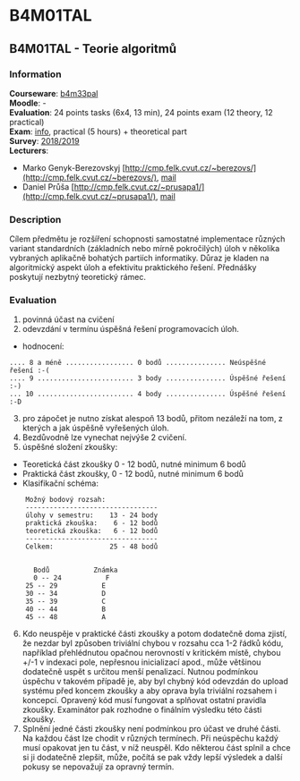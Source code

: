 # B4M01TAL

## B4M01TAL - Teorie algoritmů

### Information

**Courseware**: [b4m33pal](https://cw.fel.cvut.cz/old/courses/b4m33pal/start)\
**Moodle**: -\
**Evaluation**: 24 points tasks (6x4, 13 min), 24 points exam (12 theory, 12 practical)\
**Exam**: [info](https://cw.fel.cvut.cz/old/courses/b4m33pal/zkouska), practical (5 hours) + theoretical part\
**Survey**: [2018/2019](https://www.fel.cvut.cz/cz/anketa/archiv/anketa.B181/courses/B4M33PAL/index.html)\
**Lecturers**:

- Marko Genyk-Berezovskyj [http://cmp.felk.cvut.cz/~berezovs/](http://cmp.felk.cvut.cz/~berezovs/), [mail](mailto:berezovs@fel.cvut.cz)
- Daniel Průša [http://cmp.felk.cvut.cz/~prusapa1/](http://cmp.felk.cvut.cz/~prusapa1/), [mail](mailto:prusapa1@cmp.felk.cvut.cz)

### Description

Cílem předmětu je rozšíření schopnosti samostatné implementace různých variant standardních (základních nebo mírně pokročilých) úloh v několika vybraných aplikačně bohatých partiích informatiky.
Důraz je kladen na algoritmický aspekt úloh a efektivitu praktického řešení.
Přednášky poskytují nezbytný teoretický rámec.

### Evaluation

1. povinná účast na cvičení
2. odevzdání v termínu úspěšná řešení programovacích úloh.
  * hodnocení:

  ```
  .... 8 a méně ................. 0 bodů ............... Neúspěšné řešení :-(
  .... 9 ........................ 3 body ............... Úspěšné řešení :-)
  ... 10 ........................ 4 body ............... Úspěšné řešení :-D
  ```

3. pro zápočet je nutno získat alespoň 13 bodů, přitom nezáleží na tom, z kterých a jak úspěšně vyřešených úloh.
4. Bezdůvodně lze vynechat nejvýše 2 cvičení.
5. úspěšné složení zkoušky:
  * Teoretická část zkoušky 0 - 12 bodů, nutné minimum 6 bodů
  * Praktická část zkoušky, 0 - 12 bodů, nutné minimum 6 bodů
  * Klasifikační schéma:

```
    Možný bodový rozsah:
    ---------------------------------
    úlohy v semestru:    13 - 24 body
    praktická zkouška:    6 - 12 bodů
    teoretická zkouška:   6 - 12 bodů
    ---------------------------------
    Celkem:              25 - 48 bodů


      Bodů           Známka
      0 -- 24           F
    25 -- 29           E
    30 -- 34           D
    35 -- 39           C
    40 -- 44           B
    45 -- 48           A
```

6. Kdo neuspěje v praktické části zkoušky a potom dodatečně doma zjistí, že nezdar byl způsoben triviální chybou v rozsahu cca 1-2 řádků kódu, například přehlédnutou opačnou nerovností v kritickém místě, chybou +/-1 v indexaci pole, nepřesnou inicializací apod., může většinou dodatečně uspět s určitou menší penalizací. Nutnou podmínkou úspěchu v takovém případě je, aby byl chybný kód odevzdán do upload systému před koncem zkoušky a aby oprava byla triviální rozsahem i koncepcí. Opravený kód musí fungovat a splňovat ostatní pravidla zkoušky. Examinátor pak rozhodne o finálním výsledku této části zkoušky.
7. Splnění jedné části zkoušky není podmínkou pro účast ve druhé části. Na každou část lze chodit v různých termínech. Při neúspěchu každý musí opakovat jen tu část, v níž neuspěl. Kdo některou část splnil a chce si ji dodatečně zlepšit, může, počítá se pak vždy lepší výsledek a další pokusy se nepovažují za opravný termín.
